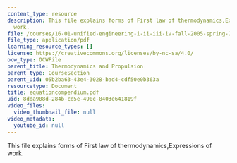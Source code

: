 ```yaml
---
content_type: resource
description: This file explains forms of First law of thermodynamics,Expressions of
  work.
file: /courses/16-01-unified-engineering-i-ii-iii-iv-fall-2005-spring-2006/8dda908d284bcd5e490c8403e641819f_equationcompendium.pdf
file_type: application/pdf
learning_resource_types: []
license: https://creativecommons.org/licenses/by-nc-sa/4.0/
ocw_type: OCWFile
parent_title: Thermodynamics and Propulsion
parent_type: CourseSection
parent_uid: 05b2ba63-43e4-3028-bad4-cdf50e0b363a
resourcetype: Document
title: equationcompendium.pdf
uid: 8dda908d-284b-cd5e-490c-8403e641819f
video_files:
  video_thumbnail_file: null
video_metadata:
  youtube_id: null
---
```

This file explains forms of First law of thermodynamics,Expressions of work.